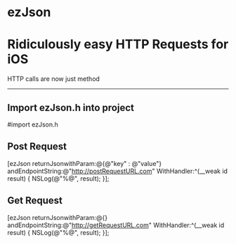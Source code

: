 ezJson
======

Ridiculously easy HTTP Requests for iOS
======

HTTP calls are now just method


-----
Import ezJson.h into project
-----



#import ezJson.h

Post Request
---

[ezJson returnJsonwithParam:@{@"key" : @"value"} andEndpointString:@"http://postRequestURL.com" WithHandler:^(__weak id result) {
        NSLog(@"%@", result);
}];
    
Get Request
---

[ezJson returnJsonwithParam:@{} andEndpointString:@"http://getRequestURL.com" WithHandler:^(__weak id result) {
        NSLog(@"%@", result);
}];
